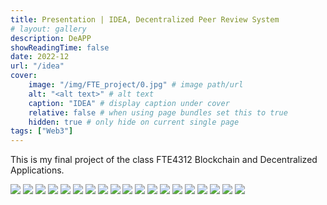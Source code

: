 ```yaml
--- 
title: Presentation | IDEA, Decentralized Peer Review System
# layout: gallery
description: DeAPP
showReadingTime: false
date: 2022-12
url: "/idea"
cover:
    image: "/img/FTE_project/0.jpg" # image path/url
    alt: "<alt text>" # alt text
    caption: "IDEA" # display caption under cover
    relative: false # when using page bundles set this to true
    hidden: true # only hide on current single page
tags: ["Web3"]
---
```


This is my final project of the class FTE4312 Blockchain and Decentralized Applications.



![](/img/FTE_project/0.jpg)
![](/img/FTE_project/1.jpg)
![](/img/FTE_project/2.jpg)
![](/img/FTE_project/3.jpg)
![](/img/FTE_project/4.jpg)
![](/img/FTE_project/5.jpg)
![](/img/FTE_project/6.jpg)
![](/img/FTE_project/7.jpg)
![](/img/FTE_project/8.jpg)
![](/img/FTE_project/9.jpg)
![](/img/FTE_project/10.jpg)
![](/img/FTE_project/11.jpg)
![](/img/FTE_project/12.jpg)
![](/img/FTE_project/13.jpg)
![](/img/FTE_project/14.jpg)
![](/img/FTE_project/15.jpg)
![](/img/FTE_project/16.jpg)
![](/img/FTE_project/17jpg)
![](/img/FTE_project/18.jpg)